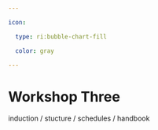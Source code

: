 ```yaml
---

icon: 

  type: ri:bubble-chart-fill

  color: gray

---
```


# Workshop Three

induction / stucture / schedules / handbook